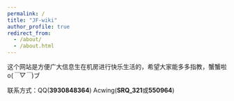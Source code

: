 ```yaml
---
permalink: /
title: "JF-wiki"
author_profile: true
redirect_from: 
  - /about/
  - /about.html
---
```


这个网站是方便广大信息生在机房进行快乐生活的，希望大家能多多指教，蟹蟹啦o(*￣▽￣*)ブ 

联系方式：QQ(**3930848364**)    Acwing(**SRQ_321**或**550964**)
